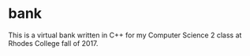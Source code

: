# bank
This is a virtual bank written in C++ for my Computer Science 2 class at Rhodes College fall of 2017.
